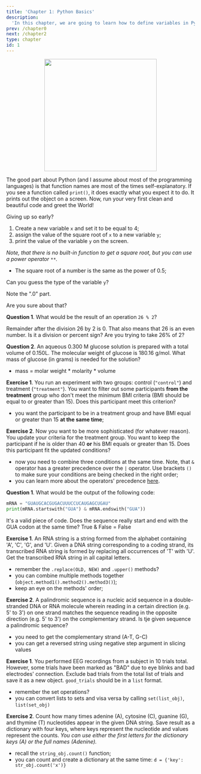 ```yaml
---
title: 'Chapter 1: Python Basics'
description:
  'In this chapter, we are going to learn how to define variables in Python and what are the main data types.'
prev: /chapter0
next: /chapter2
type: chapter
id: 1
---
```


<exercise id="1" title="Variables and data types" type="slides">

<slides source="chapter1_01_introduction">
</slides>

</exercise>

<exercise id="2" title="Say hello to the world">

<center><img src="hello_world.jpg" width="300"></center>

The good part about Python (and I assume about most of the programming languages) is that function names are most of the times self-explanatory. If you see a function called `print()`, it does exactly what you expect it to do. It prints out the object on a screen. Now, run your very first clean and beautiful code and greet the World!

<codeblock id="01_01">

Giving up so early?

</codeblock>

</exercise>

<exercise id="3" title="Create your first variable">

1. Create a new variable `x` and set it to be equal to 4;
2. assign the value of the square root of `x` to a new variable `y`;
3. print the value of the variable `y` on the screen.

<i>Note, that there is no built-in function to get a square root, but you can use a power operator `**`.</i>

<codeblock id="01_02">

* The square root of a number is the same as the power of 0.5;

</codeblock>

Can you guess the type of the variable `y`?

<choice>
<opt text="integer">

Note the ".0" part.

</opt>

<opt text="float number" correct="true">


</opt>

<opt text="string">

Are you sure about that?

</opt>
</choice>


</exercise>

<exercise id="4" title="Numeric operations">

**Question 1**. What would be the result of an operation `26 % 2`?

<choice>
<opt text="0.0" correct="true">
Remainder after the division 26 by 2 is 0. That also means that 26 is an even number.
</opt>

<opt text="13.0" >
Is it a division or percent sign?

</opt>

<opt text="0.52">
Are you trying to take 26% of 2?

</opt>
</choice>

**Question 2**. An aqueous 0.300 M glucose solution is prepared with a total volume of 0.150L. The molecular weight of glucose is 180.16 g/mol. What mass of glucose (in grams) is needed for the solution?


<codeblock id="01_03">

* mass = molar weight * molarity * volume

</codeblock>

</exercise>

<exercise id="5" title="Comparisons" type="slides">


<slides source="chapter1_02_comparisons">
</slides>

</exercise>

<exercise id="6" title="Filtering out the participants">

**Exercise 1**. You run an experiment with two groups: control (`"control"`) and treatment (`"treatment"`). You want to filter out some participants **from the treatment**  group who don't meet the minimum BMI criteria (BMI should be equal to or greater than 15). Does this participant meet this criterion?


<codeblock id="01_04">

* you want the participant to be in a treatment group and have BMI equal or greater than 15 **at the same time**;

</codeblock>

**Exercise 2**. Now you want to be more sophisticated (for whatever reason). You update your criteria for the treatment group. You want to keep the participant if he is older than 40 **or** his BMI equals or greater than 15. Does this participant fit the updated conditions?


<codeblock id="01_05">

* now you need to combine three conditions at the same time. Note, that `&` operator has a greater precedence over the `|` operator. Use brackets `()` to make sure your conditions are being checked in the right order;
* you can learn more about the operators' precedence [here](https://docs.python.org/3/reference/expressions.html#operator-precedence).

</codeblock>


</exercise>

<exercise id="7" title="Working with strings" type="slides">


<slides source="chapter1_03_strings">
</slides>

</exercise>

<exercise id="8" title="DNA strings">

**Question 1**. What would be the output of the following code:

```python
mRNA = "GUAUGCACGUGACUUUCCUCAUGAGCUGAU"
print(mRNA.startswith("GUA") & mRNA.endswith("GUA"))
```

<choice>
<opt text="Error" >
It's a valid piece of code.
</opt>

<opt text="True" >
Does the sequence really start and end with the GUA codon at the same time?
</opt>

<opt text="False" correct="true">
True & False = False
</opt>
</choice>

**Exercise 1**. An RNA string is a string formed from the alphabet containing 'A', 'C', 'G', and 'U'. Given a DNA string corresponding to a coding strand, its transcribed RNA string is formed by replacing all occurrences of 'T' with 'U'. Get the transcribed RNA string in all capital letters.

<codeblock id="01_06">

- remember the `.replace(OLD, NEW)` and `.upper()` methods?
- you can combine multiple methods together (`object.method1().method2().method3()`);
- keep an eye on the methods' order;

</codeblock>

**Exercise 2**. A palindromic sequence is a nucleic acid sequence in a double-stranded DNA or RNA molecule wherein reading in a certain direction (e.g. 5' to 3') on one strand matches the sequence reading in the opposite direction (e.g. 5' to 3') on the complementary strand. Is tje given sequence a palindromic sequence?

<codeblock id="01_07">

- you need to get the complementary strand (A-T, G-C)
- you can get a reversed string using negative step argument in slicing values

</codeblock>

</exercise>

<exercise id="9" title="Collections" type="slides">


<slides source="chapter1_04_collections">
</slides>

</exercise>


<exercise id="10" title="Exercises with collections">

**Exercise 1**. You performed EEG recordings from a subject in 10 trials total. However, some trials have been marked as "BAD" due to eye blinks and bad electrodes' connection. Exclude bad trials from the total list of trials and save it as a new object. `good_trials` should be in a `list` format.

<codeblock id="01_08">

- remember the set operations?
- you can convert lists to sets and visa versa by calling `set(list_obj)`, `list(set_obj)`

</codeblock>

**Exercise 2**. Count how many times adenine (A), cytosine (C), guanine (G), and thymine (T) nucleotides appear in the given DNA string. Save result as a dictionary with four keys, where keys represent the nucleotide and values represent the counts. *You can use either the first letters for the dictionary keys (A) or the full names (Adenine).*

<codeblock id="01_09">

- recall the `string_obj.count()` function;
- you can count and create a dictionary at the same time: `d = {'key': str_obj.count('x')}`

</codeblock>


</exercise>
